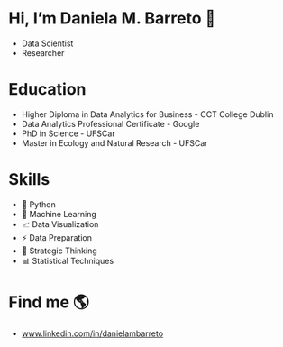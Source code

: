 # Hi, I’m Daniela M. Barreto 👋
- Data Scientist
- Researcher

# Education
- Higher Diploma in Data Analytics for Business - CCT College Dublin
- Data Analytics Professional Certificate - Google 
- PhD in Science - UFSCar
- Master in Ecology and Natural Research - UFSCar
  
# Skills
- 🐍 Python
- 🔮 Machine Learning
- 📈 Data Visualization
- ⚡ Data Preparation
- 👀 Strategic Thinking
- 📊 Statistical Techniques

# Find me 🌎
- www.linkedin.com/in/danielambarreto

  


<!---
Daniela-MB/Daniela-MB is a ✨ special ✨ repository because its `README.md` (this file) appears on your GitHub profile.
You can click the Preview link to take a look at your changes.
--->
